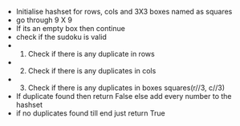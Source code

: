 - Initialise hashset for rows, cols and 3X3 boxes named as squares
- go through 9 X 9
- If its an empty box then continue
- check if the sudoku is valid
- 1. Check if there is any duplicate in rows
- 2. Check if there is any duplicates in cols
- 3. Check if there is any duplicates in boxes squares(r//3, c//3)
- If duplicate found then return False else add every number to the hashset
- if no duplicates found till end just return True